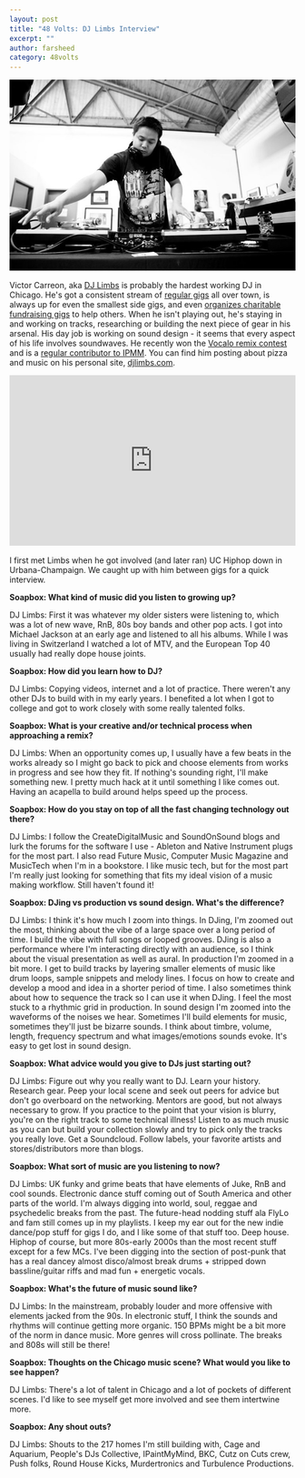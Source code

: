 ```yaml
---
layout: post
title: "48 Volts: DJ Limbs Interview"
excerpt: ""
author: farsheed
category: 48volts
---
```


![](files/djlimbs.jpg)

Victor Carreon, aka [DJ Limbs](https://soundcloud.com/djlimbs) is probably the hardest working DJ in Chicago. He's got a consistent stream of [regular gigs](http://facebook.com/djlimbs) all over town, is always up for even the smallest side gigs, and even [organizes charitable fundraising gigs](http://mitw-chi.tumblr.com/) to help others. When he isn't playing out, he's staying in and working on tracks, researching or building the next piece of gear in his arsenal.  His day job is working on sound design - it seems that every aspect of his life involves soundwaves. He recently won the [Vocalo remix contest](http://soundcloud.com/djlimbs/dj-limbs-vocalo-competition) and is a [regular contributor to IPMM](http://ipaintmymind.org/ipmm-dj-series/ipmm-dj-series-episode-2-dj-limbs/). You can find him posting about pizza and music on his personal site, [djlimbs.com](http://djlimbs.com/).

<iframe width="100%" height="300" scrolling="no" frameborder="no" allow="autoplay" src="https://w.soundcloud.com/player/?url=https%3A//api.soundcloud.com/playlists/369070049&amp;color=%23ff5500&amp;auto_play=false&amp;hide_related=false&amp;show_comments=true&amp;show_user=true&amp;show_reposts=false&amp;show_teaser=true&amp;visual=true"></iframe>

I first met Limbs when he got involved (and later ran) UC Hiphop down in Urbana-Champaign. We caught up with him between gigs for a quick interview.

**Soapbox: What kind of music did you listen to growing up?**

DJ Limbs: First it was whatever my older sisters were listening to, which was a lot of new wave, RnB, 80s boy bands and other pop acts. I got into Michael Jackson at an early age and listened to all his albums. While I was living in Switzerland I watched a lot of MTV, and the European Top 40 usually had really dope house joints.

**Soapbox: How did you learn how to DJ?**

DJ Limbs: Copying videos, internet and a lot of practice. There weren't any other DJs to build with in my early years. I benefited a lot when I got to college and got to work closely with some really talented folks.

**Soapbox: What is your creative and/or technical process when approaching a remix?**

DJ Limbs: When an opportunity comes up, I usually have a few beats in the works already so I might go back to pick and choose elements from works in progress and see how they fit. If nothing's sounding right, I'll make something new. I pretty much hack at it until something I like comes out. Having an acapella to build around helps speed up the process.

**Soapbox: How do you stay on top of all the fast changing technology out there?**

DJ Limbs: I follow the CreateDigitalMusic and SoundOnSound blogs and lurk the forums for the software I use - Ableton and Native Instrument plugs for the most part. I also read Future Music, Computer Music Magazine and MusicTech when I'm in a bookstore. I like music tech, but for the most part I'm really just looking for something that fits my ideal vision of a music making workflow. Still haven't found it!

**Soapbox: DJing vs production vs sound design. What's the difference?**

DJ Limbs: I think it's how much I zoom into things. In DJing, I'm zoomed out the most, thinking about the vibe of a large space over a long period of time. I build the vibe with full songs or looped grooves. DJing is also a performance where I'm interacting directly with an audience, so I think about the visual presentation as well as aural. In production I'm zoomed in a bit more. I get to build tracks by layering smaller elements of music like drum loops, sample snippets and melody lines. I focus on how to create and develop a mood and idea in a shorter period of time. I also sometimes think about how to sequence the track so I can use it when DJing. I feel the most stuck to a rhythmic grid in production. In sound design I'm zoomed into the waveforms of the noises we hear. Sometimes I'll build elements for music, sometimes they'll just be bizarre sounds. I think about timbre, volume, length, frequency spectrum and what images/emotions sounds evoke. It's easy to get lost in sound design.

**Soapbox: What advice would you give to DJs just starting out?**

DJ Limbs: Figure out why you really want to DJ. Learn your history. Research gear. Peep your local scene and seek out peers for advice but don't go overboard on the networking. Mentors are good, but not always necessary to grow. If you practice to the point that your vision is blurry, you're on the right track to some technical illness! Listen to as much music as you can but build your collection slowly and try to pick only the tracks you really love. Get a Soundcloud. Follow labels, your favorite artists and stores/distributors more than blogs.

**Soapbox: What sort of music are you listening to now?**

DJ Limbs: UK funky and grime beats that have elements of Juke, RnB and cool sounds. Electronic dance stuff coming out of South America and other parts of the world. I'm always digging into world, soul, reggae and psychedelic breaks from the past. The future-head nodding stuff ala FlyLo and fam still comes up in my playlists. I keep my ear out for the new indie dance/pop stuff for gigs I do, and I like some of that stuff too. Deep house. Hiphop of course, but more 80s-early 2000s than the most recent stuff except for a few MCs. I've been digging into the section of post-punk that has a real dancey almost disco/almost break drums + stripped down bassline/guitar riffs and mad fun + energetic vocals.

**Soapbox: What's the future of music sound like?**

DJ Limbs: In the mainstream, probably louder and more offensive with elements jacked from the 90s. In electronic stuff, I think the sounds and rhythms will continue getting more organic. 150 BPMs might be a bit more of the norm in dance music. More genres will cross pollinate. The breaks and 808s will still be there!

**Soapbox: Thoughts on the Chicago music scene? What would you like to see happen?**

DJ Limbs: There's a lot of talent in Chicago and a lot of pockets of different scenes. I'd like to see myself get more involved and see them intertwine more.

**Soapbox: Any shout outs?**

DJ Limbs: Shouts to the 217 homes I'm still building with, Cage and Aquarium, People's DJs Collective, IPaintMyMind, BKC, Cutz on Cuts crew, Push folks, Round House Kicks, Murdertronics and Turbulence Productions.